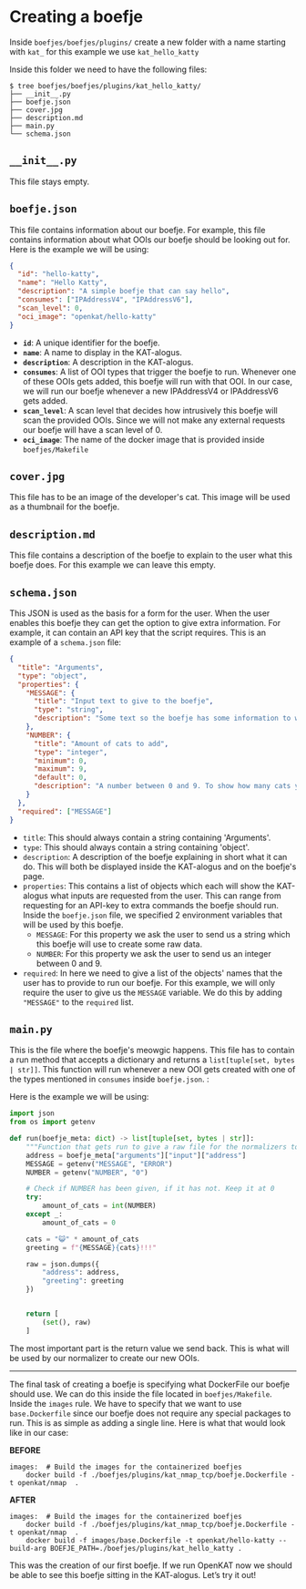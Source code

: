 # Creating a boefje

Inside `boefjes/boefjes/plugins/` create a new folder with a name starting with `kat_` for this example we use `kat_hello_katty`

Inside this folder we need to have the following files:

```shell
$ tree boefjes/boefjes/plugins/kat_hello_katty/
├── __init__.py
├── boefje.json
├── cover.jpg
├── description.md
├── main.py
└── schema.json
```

## `__init__.py`

This file stays empty.

## `boefje.json`

This file contains information about our boefje. For example, this file contains information about what OOIs our boefje should be looking out for. Here is the example we will be using:

```json
{
  "id": "hello-katty",
  "name": "Hello Katty",
  "description": "A simple boefje that can say hello",
  "consumes": ["IPAddressV4", "IPAddressV6"],
  "scan_level": 0,
  "oci_image": "openkat/hello-katty"
}
```

- **`id`**: A unique identifier for the boefje.
- **`name`**: A name to display in the KAT-alogus.
- **`description`**: A description in the KAT-alogus.
- **`consumes`**: A list of OOI types that trigger the boefje to run. Whenever one of these OOIs gets added, this boefje will run with that OOI. In our case, we will run our boefje whenever a new IPAddressV4 or IPAddressV6 gets added.
- **`scan_level`**: A scan level that decides how intrusively this boefje will scan the provided OOIs. Since we will not make any external requests our boefje will have a scan level of 0.
- **`oci_image`**: The name of the docker image that is provided inside `boefjes/Makefile`

## `cover.jpg`

This file has to be an image of the developer's cat. This image will be used as a thumbnail for the boefje.

## `description.md`

This file contains a description of the boefje to explain to the user what this boefje does. For this example we can leave this empty.

## `schema.json`

This JSON is used as the basis for a form for the user. When the user enables this boefje they can get the option to give extra information. For example, it can contain an API key that the script requires.
This is an example of a `schema.json` file:

```json
{
  "title": "Arguments",
  "type": "object",
  "properties": {
    "MESSAGE": {
      "title": "Input text to give to the boefje",
      "type": "string",
      "description": "Some text so the boefje has some information to work with. Normally you could feed this an API key or a username."
    },
    "NUMBER": {
      "title": "Amount of cats to add",
      "type": "integer",
      "minimum": 0,
      "maximum": 9,
      "default": 0,
      "description": "A number between 0 and 9. To show how many cats you want to add to the greeting"
    }
  },
  "required": ["MESSAGE"]
}
```

- `title`: This should always contain a string containing 'Arguments'.
- `type`: This should always contain a string containing 'object'.
- `description`: A description of the boefje explaining in short what it can do. This will both be displayed inside the KAT-alogus and on the boefje's page.
- `properties`: This contains a list of objects which each will show the KAT-alogus what inputs are requested from the user. This can range from requesting for an API-key to extra commands the boefje should run.
  Inside the `boefje.json` file, we specified 2 environment variables that will be used by this boefje.
  - `MESSAGE`: For this property we ask the user to send us a string which this boefje will use to create some raw data.
  - `NUMBER`: For this property we ask the user to send us an integer between 0 and 9.
- `required`: In here we need to give a list of the objects' names that the user has to provide to run our boefje. For this example, we will only require the user to give us the `MESSAGE` variable. We do this by adding `"MESSAGE"` to the `required` list.

## `main.py`

This is the file where the boefje's meowgic happens. This file has to contain a run method that accepts a dictionary and returns a `list[tuple[set, bytes | str]]`.
This function will run whenever a new OOI gets created with one of the types mentioned in `consumes` inside `boefje.json`. :

Here is the example we will be using:

```python
import json
from os import getenv

def run(boefje_meta: dict) -> list[tuple[set, bytes | str]]:
    """Function that gets run to give a raw file for the normalizers to read from"""
    address = boefje_meta["arguments"]["input"]["address"]
    MESSAGE = getenv("MESSAGE", "ERROR")
    NUMBER = getenv("NUMBER", "0")

    # Check if NUMBER has been given, if it has not. Keep it at 0
    try:
        amount_of_cats = int(NUMBER)
    except _:
        amount_of_cats = 0

    cats = "😺" * amount_of_cats
    greeting = f"{MESSAGE}{cats}!!!"

    raw = json.dumps({
        "address": address,
        "greeting": greeting
    })


    return [
        (set(), raw)
    ]
```

The most important part is the return value we send back. This is what will be used by our normalizer to create our new OOIs.

---

The final task of creating a boefje is specifying what DockerFile our boefje should use. We can do this inside the file located in `boefjes/Makefile`.
Inside the `images` rule. We have to specify that we want to use `base.Dockerfile` since our boefje does not require any special packages to run. This is as simple as adding a single line. Here is what that would look like in our case:

**BEFORE**

```
images:  # Build the images for the containerized boefjes
	docker build -f ./boefjes/plugins/kat_nmap_tcp/boefje.Dockerfile -t openkat/nmap  .
```

**AFTER**

```
images:  # Build the images for the containerized boefjes
	docker build -f ./boefjes/plugins/kat_nmap_tcp/boefje.Dockerfile -t openkat/nmap  .
	docker build -f images/base.Dockerfile -t openkat/hello-katty --build-arg BOEFJE_PATH=./boefjes/plugins/kat_hello_katty .
```

This was the creation of our first boefje. If we run OpenKAT now we should be able to see this boefje sitting in the KAT-alogus. Let’s try it out!
